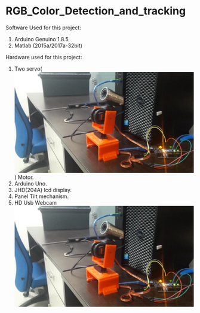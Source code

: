 # RGB_Color_Detection_and_tracking


Software Used for this project:

1) Arduino Genuino 1.8.5
2) Matlab (2015a/2017a-32bit)

Hardware used for this project:

1) Two servo(![Tower_Pro_SG-5010](https://github.com/MrNakum/RGB_Color_Detection_and_tracking/blob/master/Images/img1.jpeg "Panel Tilt mechanism")) Motor.
2) Arduino Uno.
3) JHD(204A) lcd display.
4) Panel Tilt mechanism.
5) HD Usb Webcam
![](https://github.com/MrNakum/RGB_Color_Detection_and_tracking/blob/master/Images/img1.jpeg "Panel Tilt mechanism")


